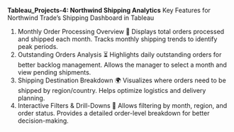 **Tableau_Projects-4: Northwind Shipping Analytics**
Key Features for Northwind Trade’s Shipping Dashboard in Tableau
1. Monthly Order Processing Overview 🚢
Displays total orders processed and shipped each month.
Tracks monthly shipping trends to identify peak periods.
2. Outstanding Orders Analysis ⏳
Highlights daily outstanding orders for better backlog management.
Allows the manager to select a month and view pending shipments.
3. Shipping Destination Breakdown 🌍
Visualizes where orders need to be shipped by region/country.
Helps optimize logistics and delivery planning.
4. Interactive Filters & Drill-Downs 🎯
Allows filtering by month, region, and order status.
Provides a detailed order-level breakdown for better decision-making.
